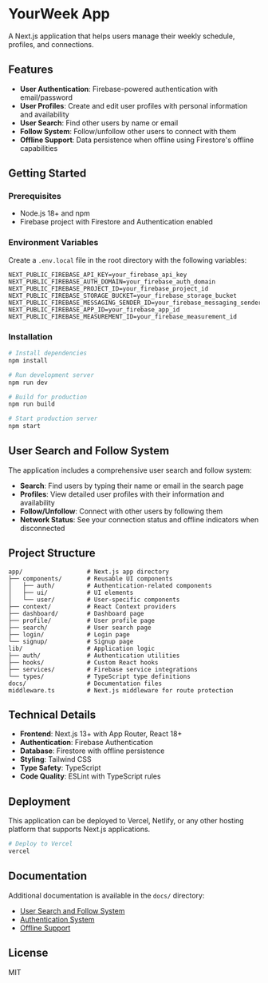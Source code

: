 # YourWeek App

A Next.js application that helps users manage their weekly schedule, profiles, and connections.

## Features

- **User Authentication**: Firebase-powered authentication with email/password
- **User Profiles**: Create and edit user profiles with personal information and availability
- **User Search**: Find other users by name or email
- **Follow System**: Follow/unfollow other users to connect with them
- **Offline Support**: Data persistence when offline using Firestore's offline capabilities

## Getting Started

### Prerequisites

- Node.js 18+ and npm
- Firebase project with Firestore and Authentication enabled

### Environment Variables

Create a `.env.local` file in the root directory with the following variables:

```
NEXT_PUBLIC_FIREBASE_API_KEY=your_firebase_api_key
NEXT_PUBLIC_FIREBASE_AUTH_DOMAIN=your_firebase_auth_domain
NEXT_PUBLIC_FIREBASE_PROJECT_ID=your_firebase_project_id
NEXT_PUBLIC_FIREBASE_STORAGE_BUCKET=your_firebase_storage_bucket
NEXT_PUBLIC_FIREBASE_MESSAGING_SENDER_ID=your_firebase_messaging_sender_id
NEXT_PUBLIC_FIREBASE_APP_ID=your_firebase_app_id
NEXT_PUBLIC_FIREBASE_MEASUREMENT_ID=your_firebase_measurement_id
```

### Installation

```bash
# Install dependencies
npm install

# Run development server
npm run dev

# Build for production
npm run build

# Start production server
npm start
```

## User Search and Follow System

The application includes a comprehensive user search and follow system:

- **Search**: Find users by typing their name or email in the search page
- **Profiles**: View detailed user profiles with their information and availability
- **Follow/Unfollow**: Connect with other users by following them
- **Network Status**: See your connection status and offline indicators when disconnected

## Project Structure

```
app/                  # Next.js app directory
├── components/       # Reusable UI components
│   ├── auth/         # Authentication-related components
│   ├── ui/           # UI elements
│   └── user/         # User-specific components
├── context/          # React Context providers
├── dashboard/        # Dashboard page
├── profile/          # User profile page
├── search/           # User search page
├── login/            # Login page
└── signup/           # Signup page
lib/                  # Application logic
├── auth/             # Authentication utilities
├── hooks/            # Custom React hooks
├── services/         # Firebase service integrations
└── types/            # TypeScript type definitions
docs/                 # Documentation files
middleware.ts         # Next.js middleware for route protection
```

## Technical Details

- **Frontend**: Next.js 13+ with App Router, React 18+
- **Authentication**: Firebase Authentication
- **Database**: Firestore with offline persistence
- **Styling**: Tailwind CSS
- **Type Safety**: TypeScript
- **Code Quality**: ESLint with TypeScript rules

## Deployment

This application can be deployed to Vercel, Netlify, or any other hosting platform that supports Next.js applications.

```bash
# Deploy to Vercel
vercel
```

## Documentation

Additional documentation is available in the `docs/` directory:

- [User Search and Follow System](docs/user-search-follow.md)
- [Authentication System](docs/authentication.md)
- [Offline Support](docs/offline-support.md)

## License

MIT
